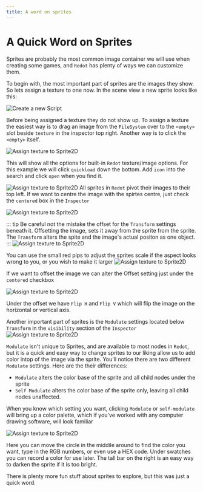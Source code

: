 ```yaml
---
title: A word on sprites
---
```


# A Quick Word on Sprites

Sprites are probably the most common image container we will use when creating some games, and `Redot` has plenty of ways we can customize them.

To begin with, the most important part of sprites are the images they show. So lets assign a texture to one now.
In the scene view a new sprite looks like this:

![Create a new Script](../../assets/images/2d-wasteInvader/empty-sprite2d.png)

Before being assigned a texture they do not show up. To assign a texture the easiest way is to drag an image from the `FileSystem` over to the `<empty>` slot beside `texture` in the inspector top right. Another way is to click the `<empty>` itself.

![Assign texture to Sprite2D](../../assets/images/2d-wasteInvader/inspector-sprite2d.png)

This will show all the options for built-in `Redot` texture/image options. For this example we will click `quickload` down the bottom. Add `icon` into the search and click `open` when you find it.

![Assign texture to Sprite2D](../../assets/images/2d-wasteInvader/assigned-sprite2d.png)
All sprites in `Redot` pivot their images to their top left. If we want to centre the image with the spirtes centre, just check the `centered` box in the `Inspector`

![Assign texture to Sprite2D](../../assets/images/2d-wasteInvader/assigned-centered-sprite2d.png)

::: tip
Be careful not the mistake the offset for the `Transform` settings beneath it. Offsetting the image, sets it away from the sprite from the sprite. The `Transform` alters the spite and the image's actual positon as one object.
:::
![Assign texture to Sprite2D](../../assets/images/2d-wasteInvader/inspector-offset-sprite2d.png)

You can use the small red pips to adjust the sprites scale if the aspect looks wrong to you, or you wish to make it larger
![Assign texture to Sprite2D](../../assets/images/2d-wasteInvader/adjust-scale-pips-sprite2d.png)

If we want to offset the image we can alter the Offset setting just under the `centered` checkbox

![Assign texture to Sprite2D](../../assets/images/2d-wasteInvader/assigned-offset-sprite2d.png)


Under the offset we have `Flip H` and `Flip V` which will flip the image on the horizontal or vertical axis.

Another important part of sprites is the `Modulate` settings located below `Transform` in the `visibility` section of the `Inspector`
![Assign texture to Sprite2D](../../assets/images/2d-wasteInvader/modulate-sprite2d.png)

`Modulate` isn't unique to Sprites, and are available to most nodes in `Redot`, but it is a quick and easy way to change sprites to our liking allow us to add color intop of the image via the sprite. You'll notice there are two different `Modulate` settings. Here are the their differences:

* `Modulate` alters the color base of the sprite and all child nodes under the sprite  
* `Self Modulate` alters the color base of the sprite only, leaving all child nodes unaffected.

When you know which setting you want, clicking `Modulate` or `self-modulate` will bring up a color palette, which if you've worked with any computer drawing software, will look familiar

![Assign texture to Sprite2D](../../assets/images/2d-wasteInvader/modulate-color-palette.png)

Here you can move the circle in the middile around to find the color you want, type in the RGB numbers, or even use a HEX code. Under swatches you can record a color for use later. The tall bar on the right is an easy way to darken the sprite if it is too bright.

There is plenty more fun stuff about sprites to explore, but this was just a quick word.